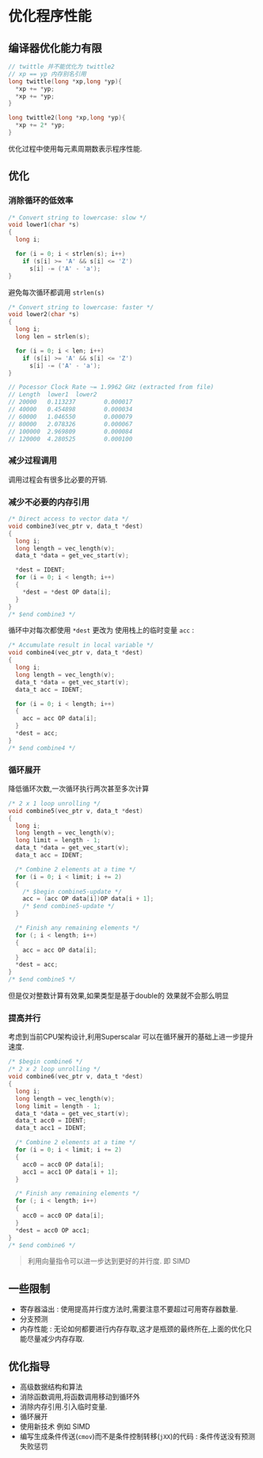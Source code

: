 # 优化程序性能

## 编译器优化能力有限

```c
// twittle 并不能优化为 twittle2
// xp == yp 内存别名引用
long twittle(long *xp,long *yp){
  *xp += *yp;
  *xp += *yp;
}

long twittle2(long *xp,long *yp){
  *xp += 2* *yp;
}
```

优化过程中使用每元素周期数表示程序性能.

## 优化

### 消除循环的低效率

```c
/* Convert string to lowercase: slow */
void lower1(char *s)
{
  long i;

  for (i = 0; i < strlen(s); i++)
    if (s[i] >= 'A' && s[i] <= 'Z')
      s[i] -= ('A' - 'a');
}
```

避免每次循环都调用 `strlen(s)`

```c
/* Convert string to lowercase: faster */
void lower2(char *s)
{
  long i;
  long len = strlen(s);

  for (i = 0; i < len; i++)
    if (s[i] >= 'A' && s[i] <= 'Z')
      s[i] -= ('A' - 'a');
}

// Pocessor Clock Rate ~= 1.9962 GHz (extracted from file)
// Length  lower1  lower2
// 20000   0.113237        0.000017
// 40000   0.454898        0.000034
// 60000   1.046550        0.000079
// 80000   2.078326        0.000067
// 100000  2.969809        0.000084
// 120000  4.280525        0.000100
```

### 减少过程调用

调用过程会有很多比必要的开销.

### 减少不必要的内存引用

```c
/* Direct access to vector data */
void combine3(vec_ptr v, data_t *dest)
{
  long i;
  long length = vec_length(v);
  data_t *data = get_vec_start(v);

  *dest = IDENT;
  for (i = 0; i < length; i++)
  {
    *dest = *dest OP data[i];
  }
}
/* $end combine3 */
```

循环中对每次都使用 `*dest` 更改为 使用栈上的临时变量 `acc` :

```c
/* Accumulate result in local variable */
void combine4(vec_ptr v, data_t *dest)
{
  long i;
  long length = vec_length(v);
  data_t *data = get_vec_start(v);
  data_t acc = IDENT;

  for (i = 0; i < length; i++)
  {
    acc = acc OP data[i];
  }
  *dest = acc;
}
/* $end combine4 */
```

### 循环展开

降低循环次数,一次循环执行两次甚至多次计算

```c
/* 2 x 1 loop unrolling */
void combine5(vec_ptr v, data_t *dest)
{
  long i;
  long length = vec_length(v);
  long limit = length - 1;
  data_t *data = get_vec_start(v);
  data_t acc = IDENT;

  /* Combine 2 elements at a time */
  for (i = 0; i < limit; i += 2)
  {
    /* $begin combine5-update */
    acc = (acc OP data[i])OP data[i + 1];
    /* $end combine5-update */
  }

  /* Finish any remaining elements */
  for (; i < length; i++)
  {
    acc = acc OP data[i];
  }
  *dest = acc;
}
/* $end combine5 */
```

但是仅对整数计算有效果,如果类型是基于double的 效果就不会那么明显

### 提高并行

考虑到当前CPU架构设计,利用Superscalar 可以在循环展开的基础上进一步提升速度.

```c
/* $begin combine6 */
/* 2 x 2 loop unrolling */
void combine6(vec_ptr v, data_t *dest)
{
  long i;
  long length = vec_length(v);
  long limit = length - 1;
  data_t *data = get_vec_start(v);
  data_t acc0 = IDENT;
  data_t acc1 = IDENT;

  /* Combine 2 elements at a time */
  for (i = 0; i < limit; i += 2)
  {
    acc0 = acc0 OP data[i];
    acc1 = acc1 OP data[i + 1];
  }

  /* Finish any remaining elements */
  for (; i < length; i++)
  {
    acc0 = acc0 OP data[i];
  }
  *dest = acc0 OP acc1;
}
/* $end combine6 */
```

> 利用向量指令可以进一步达到更好的并行度. 即 SIMD

## 一些限制

* 寄存器溢出 : 使用提高并行度方法时,需要注意不要超过可用寄存器数量.
* 分支预测
* 内存性能 : 无论如何都要进行内存存取,这才是瓶颈的最终所在,上面的优化只能尽量减少内存存取.

## 优化指导

* 高级数据结构和算法
* 消除函数调用,将函数调用移动到循环外
* 消除内存引用.引入临时变量.
* 循环展开
* 使用新技术 例如 SIMD
* 编写生成条件传送(`cmov`)而不是条件控制转移(`jXX`)的代码 : 条件传送没有预测失败惩罚